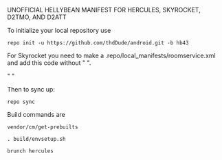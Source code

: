 UNOFFICIAL HELLYBEAN MANIFEST FOR HERCULES, SKYROCKET, D2TMO, AND D2ATT

To initialize your local repository use

    repo init -u https://github.com/thdDude/android.git -b hb43

For Skyrocket you need to make a .repo/local_manifests/roomservice.xml and add this code without " ".

"<?xml version="1.0" encoding="UTF-8"?>
<manifest>
  <project name="CyanogenMod/android_kernel_samsung_msm8660-common" path="kernel/samsung/msm8660-common" remote="github" revision="cm-10.2" />
</manifest>"
    

Then to sync up:

    repo sync


Build commands are
   
    vendor/cm/get-prebuilts
    
    . build/envsetup.sh
    
    brunch hercules 
